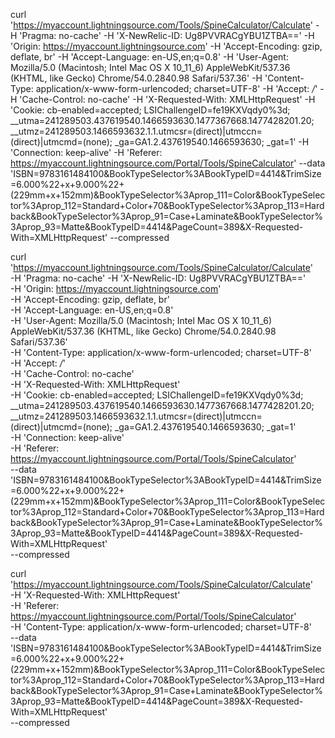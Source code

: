 curl 'https://myaccount.lightningsource.com/Tools/SpineCalculator/Calculate' -H 'Pragma: no-cache' -H 'X-NewRelic-ID: Ug8PVVRACgYBU1ZTBA==' -H 'Origin: https://myaccount.lightningsource.com' -H 'Accept-Encoding: gzip, deflate, br' -H 'Accept-Language: en-US,en;q=0.8' -H 'User-Agent: Mozilla/5.0 (Macintosh; Intel Mac OS X 10_11_6) AppleWebKit/537.36 (KHTML, like Gecko) Chrome/54.0.2840.98 Safari/537.36' -H 'Content-Type: application/x-www-form-urlencoded; charset=UTF-8' -H 'Accept: */*' -H 'Cache-Control: no-cache' -H 'X-Requested-With: XMLHttpRequest' -H 'Cookie: cb-enabled=accepted; LSIChallengeID=fe19KXVqdy0%3d; __utma=241289503.437619540.1466593630.1477367668.1477428201.20; __utmz=241289503.1466593632.1.1.utmcsr=(direct)|utmccn=(direct)|utmcmd=(none); _ga=GA1.2.437619540.1466593630; _gat=1' -H 'Connection: keep-alive' -H 'Referer: https://myaccount.lightningsource.com/Portal/Tools/SpineCalculator' --data 'ISBN=9783161484100&BookTypeSelector%3ABookTypeID=4414&TrimSize=6.000%22+x+9.000%22+(229mm+x+152mm)&BookTypeSelector%3Aprop_111=Color&BookTypeSelector%3Aprop_112=Standard+Color+70&BookTypeSelector%3Aprop_113=Hardback&BookTypeSelector%3Aprop_91=Case+Laminate&BookTypeSelector%3Aprop_93=Matte&BookTypeID=4414&PageCount=389&X-Requested-With=XMLHttpRequest' --compressed

curl 'https://myaccount.lightningsource.com/Tools/SpineCalculator/Calculate' \
-H 'Pragma: no-cache' -H 'X-NewRelic-ID: Ug8PVVRACgYBU1ZTBA==' \
-H 'Origin: https://myaccount.lightningsource.com' \
-H 'Accept-Encoding: gzip, deflate, br' \
-H 'Accept-Language: en-US,en;q=0.8' \
-H 'User-Agent: Mozilla/5.0 (Macintosh; Intel Mac OS X 10_11_6) AppleWebKit/537.36 (KHTML, like Gecko) Chrome/54.0.2840.98 Safari/537.36' \
-H 'Content-Type: application/x-www-form-urlencoded; charset=UTF-8' \
-H 'Accept: */*' \
-H 'Cache-Control: no-cache' \
-H 'X-Requested-With: XMLHttpRequest' \
-H 'Cookie: cb-enabled=accepted; LSIChallengeID=fe19KXVqdy0%3d; __utma=241289503.437619540.1466593630.1477367668.1477428201.20; __utmz=241289503.1466593632.1.1.utmcsr=(direct)|utmccn=(direct)|utmcmd=(none); _ga=GA1.2.437619540.1466593630; _gat=1' \
-H 'Connection: keep-alive' \
-H 'Referer: https://myaccount.lightningsource.com/Portal/Tools/SpineCalculator' \
--data 'ISBN=9783161484100&BookTypeSelector%3ABookTypeID=4414&TrimSize=6.000%22+x+9.000%22+(229mm+x+152mm)&BookTypeSelector%3Aprop_111=Color&BookTypeSelector%3Aprop_112=Standard+Color+70&BookTypeSelector%3Aprop_113=Hardback&BookTypeSelector%3Aprop_91=Case+Laminate&BookTypeSelector%3Aprop_93=Matte&BookTypeID=4414&PageCount=389&X-Requested-With=XMLHttpRequest' \
--compressed







curl 'https://myaccount.lightningsource.com/Tools/SpineCalculator/Calculate' \
-H 'X-Requested-With: XMLHttpRequest' \
-H 'Referer: https://myaccount.lightningsource.com/Portal/Tools/SpineCalculator' \
-H 'Content-Type: application/x-www-form-urlencoded; charset=UTF-8' \
--data 'ISBN=9783161484100&BookTypeSelector%3ABookTypeID=4414&TrimSize=6.000%22+x+9.000%22+(229mm+x+152mm)&BookTypeSelector%3Aprop_111=Color&BookTypeSelector%3Aprop_112=Standard+Color+70&BookTypeSelector%3Aprop_113=Hardback&BookTypeSelector%3Aprop_91=Case+Laminate&BookTypeSelector%3Aprop_93=Matte&BookTypeID=4414&PageCount=389&X-Requested-With=XMLHttpRequest' \
--compressed
